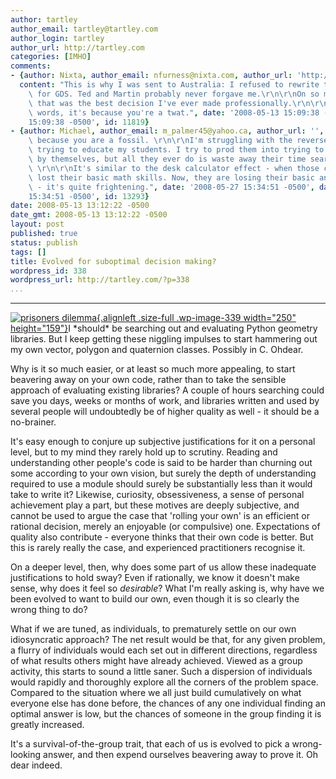 ```yaml
---
author: tartley
author_email: tartley@tartley.com
author_login: tartley
author_url: http://tartley.com
categories: [IMHO]
comments:
- {author: Nixta, author_email: nfurness@nixta.com, author_url: 'http://nixtasinks.nixta.com',
  content: "This is why I was sent to Australia: I refused to rewrite the C++ STL\
    \ for GDS. Ted and Martin probably never forgave me.\r\n\r\nOn so many levels,\
    \ that was the best decision I've ever made professionally.\r\n\r\nOr, I other\
    \ words, it's because you're a twat.", date: '2008-05-13 15:09:38 -0500', date_gmt: '2008-05-13
    15:09:38 -0500', id: 11819}
- {author: Michael, author_email: m_palmer45@yahoo.ca, author_url: '', content: "It's\
    \ because you are a fossil. \r\n\r\nI'm struggling with the reverse problem in\
    \ trying to educate my students. I try to prod them into trying to solve problems\
    \ by themselves, but all they ever do is waste away their time searching the web.\
    \ \r\n\r\nIt's similar to the desk calculator effect - when those came out, people\
    \ lost their basic math skills. Now, they are losing their basic analytical skills\
    \ - it's quite frightening.", date: '2008-05-27 15:34:51 -0500', date_gmt: '2008-05-27
    15:34:51 -0500', id: 13293}
date: 2008-05-13 13:12:22 -0500
date_gmt: 2008-05-13 13:12:22 -0500
layout: post
published: true
status: publish
tags: []
title: Evolved for suboptimal decision making?
wordpress_id: 338
wordpress_url: http://tartley.com/?p=338
...
```

---

[![](http://tartley.com/wp-content/uploads/2008/05/prisoners-dilemma.jpg "prisoners dilemma"){.alignleft
.size-full .wp-image-339 width="250"
height="159"}](http://tartley.com/wp-content/uploads/2008/05/prisoners-dilemma.jpg)I
\*should\* be searching out and evaluating Python geometry libraries.
But I keep getting these niggling impulses to start hammering out my own
vector, polygon and quaternion classes. Possibly in C. Ohdear.

Why is it so much easier, or at least so much more appealing, to start
beavering away on your own code, rather than to take the sensible
approach of evaluating existing libraries? A couple of hours searching
could save you days, weeks or months of work, and libraries written and
used by several people will undoubtedly be of higher quality as well -
it should be a no-brainer.

It's easy enough to conjure up subjective justifications for it on a
personal level, but to my mind they rarely hold up to scrutiny. Reading
and understanding other people's code is said to be harder than churning
out some according to your own vision, but surely the depth of
understanding required to use a module should surely be substantially
less than it would take to write it? Likewise, curiosity, obsessiveness,
a sense of personal achievement play a part, but these motives are
deeply subjective, and cannot be used to argue the case that 'rolling
your own' is an efficient or rational decision, merely an enjoyable (or
compulsive) one. Expectations of quality also contribute - everyone
thinks that their own code is better. But this is rarely really the
case, and experienced practitioners recognise it.

On a deeper level, then, why does some part of us allow these inadequate
justifications to hold sway? Even if rationally, we know it doesn't make
sense, why does it feel so *desirable*? What I'm really asking is, why
have we been evolved to want to build our own, even though it is so
clearly the wrong thing to do?

What if we are tuned, as individuals, to prematurely settle on our own
idiosyncratic approach? The net result would be that, for any given
problem, a flurry of individuals would each set out in different
directions, regardless of what results others might have already
achieved. Viewed as a group activity, this starts to sound a little
saner. Such a dispersion of individuals would rapidly and thoroughly
explore all the corners of the problem space. Compared to the situation
where we all just build cumulatively on what everyone else has done
before, the chances of any one individual finding an optimal answer is
low, but the chances of someone in the group finding it is greatly
increased.

It's a survival-of-the-group trait, that each of us is evolved to pick a
wrong-looking answer, and then expend ourselves beavering away to prove
it. Oh dear indeed.
